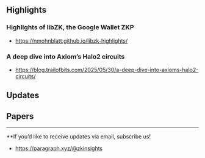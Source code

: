 ## Highlights
### Highlights of libZK, the Google Wallet ZKP
- <https://nmohnblatt.github.io/libzk-highlights/>
### A deep dive into Axiom’s Halo2 circuits
- <https://blog.trailofbits.com/2025/05/30/a-deep-dive-into-axioms-halo2-circuits/>
## Updates

## Papers


---
**If you’d like to receive updates via email, subscribe us!

- <https://paragraph.xyz/@zkinsights>
